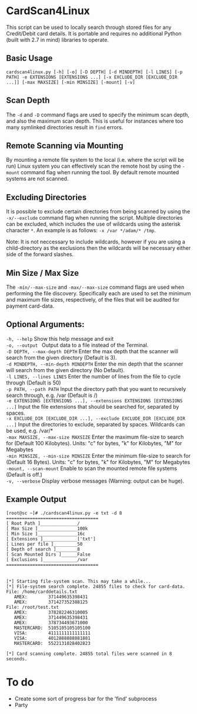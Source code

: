 # CardScan4Linux
This script can be used to locally search through stored files for any Credit/Debit card details. It is portable and requires no additional Python (built with 2.7 in mind) libraries to operate.

## Basic Usage 
`cardscan4linux.py [-h] [-o] [-D DEPTH] [-d MINDEPTH] [-l LINES] [-p PATH] -e EXTENSIONS [EXTENSIONS ...] [-x EXCLUDE_DIR [EXCLUDE_DIR ...]] [-max MAXSIZE] [-min MINSIZE] [-mount] [-v]`

## Scan Depth
The `-d` and `-D` command flags are used to specify the minimum scan depth, and also the maximum scan depth. This is useful for instances where too many symlinked directories result in `find` errors.

## Remote Scanning via Mounting
By mounting a remote file system to the local (i.e. where the script will be run) Linux system you can effectively scan the remote host by using the `-mount` command flag when running the tool. By default remote mounted systems are not scanned.

## Excluding Directories
It is possible to exclude certain directories from being scanned by using the `-x/--exclude` command flag when running the script. Multiple directories can be excluded, which includes the use of wildcards using the asterisk character `*`. An example is as follows: `-x /var */adam/* /tmp`. 

Note: It is not neccessary to include wildcards, however if you are using a child-directory as the exclusions then the wildcards will be necessary either side of the forward slashes.

## Min Size / Max Size
The `-min/--max-size` and `-max/--max-size` command flags are used when performing the file discovery. Specifically each are used to set the minimum and maximum file sizes, respectively, of the files that will be audited for payment card-data.

## Optional Arguments:
`-h, --help`          Show this help message and exit
<br>  `-o, --output `       Output data to a file instead of the Terminal.
<br>  `-D DEPTH, --max-depth DEPTH` Enter the max depth that the scanner will search from the given directory (Default is 3).
<br>  `-d MINDEPTH, --min-depth MINDEPTH` Enter the min depth that the scanner will search from the given directory (No Default).
<br>  `-l LINES, --lines LINES` Enter the number of lines from the file to cycle through (Default is 50)
<br>  `-p PATH, --path PATH`  Input the directory path that you want to recursively search through, e.g. /var (Default is /)
<br>  `-e EXTENSIONS [EXTENSIONS ...], --extensions EXTENSIONS [EXTENSIONS ...]` Input the file extensions that should be searched for, separated by spaces.
<br>  `-x EXCLUDE_DIR [EXCLUDE_DIR ...], --exclude EXCLUDE_DIR [EXCLUDE_DIR ...]` Input the directories to exclude, separated by spaces. Wildcards can be used, e.g. /var/*
<br>  `-max MAXSIZE, --max-size MAXSIZE` Enter the maximum file-size to search for (Default 100 Kilobytes). Units: "c" for bytes, "k" for Kilobytes, "M" for Megabytes
<br>  `-min MINSIZE, --min-size MINSIZE` Enter the minimum file-size to search for (Default 16 Bytes). Units: "c" for bytes, "k" for Kilobytes, "M" for Megabytes
<br>  `-mount, --scan-mount`  Enable to scan the mounted remote file systems (Default is off.)
<br>  `-v, --verbose`         Display verbose messages (Warning: output can be huge).

## Example Output
`[root@sc ~]# ./cardscan4linux.py -e txt -d 8`
<br>`===================================`
<br>`[ Root Path ]______________/`
<br>`[ Max Size ]_______________100k`
<br>`[ Min Size ]_______________16c`
<br>`[ Extensions ]_____________['txt']`
<br>`[ Lines per file ]_________50`
<br>`[ Depth of search ]________8`
<br>`[ Scan Mounted Dirs ]______False`
<br>`[ Exclusions ]_____________/var`
<br>`===================================`

<br>`[*] Starting file-system scan. This may take a while...`
<br>`[*] File-system search complete. 24855 files to check for card-data.`
<br>`File: /home/carddetails.txt`
<br>`	AMEX:		 371449635398431`
<br>`	AMEX:		 371427352388125`
<br>`File: /root/test.txt`
<br>`	AMEX:		 378282246310005`
<br>`	AMEX:		 371449635398431`
<br>`	AMEX:		 378734493671000`
<br>`	MASTERCARD:	 5105105105105100`
<br>`	VISA:		 4111111111111111`
<br>`	VISA:		 4012888888881881`
<br>`	MASTERCARD:	 5522131028402823`

`[*] Card scanning complete. 24855 total files were scanned in 8 seconds.`

# To do

* Create some sort of progress bar for the 'find' subprocess
* Party
